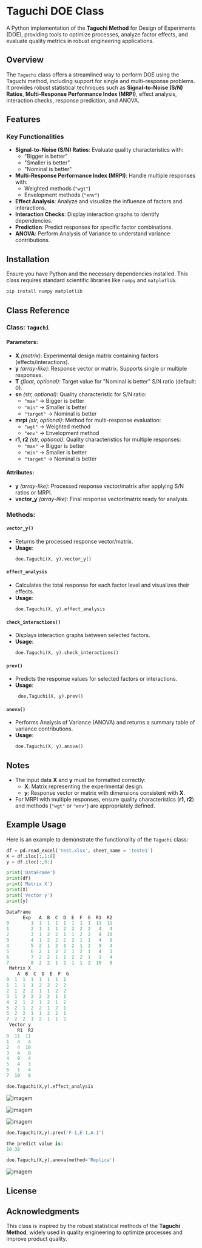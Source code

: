 # Taguchi DOE Class

A Python implementation of the **Taguchi Method** for Design of Experiments (DOE), providing tools to optimize processes, analyze factor effects, and evaluate quality metrics in robust engineering applications.

## Overview
The `Taguchi` class offers a streamlined way to perform DOE using the Taguchi method, including support for single and multi-response problems. It provides robust statistical techniques such as **Signal-to-Noise (S/N) Ratios**, **Multi-Response Performance Index (MRPI)**, effect analysis, interaction checks, response prediction, and ANOVA.

## Features
### Key Functionalities
- **Signal-to-Noise (S/N) Ratios**: Evaluate quality characteristics with:
  - "Bigger is better"
  - "Smaller is better"
  - "Nominal is better"
- **Multi-Response Performance Index (MRPI)**: Handle multiple responses with:
  - Weighted methods (`"wgt"`)
  - Envelopment methods (`"env"`)
- **Effect Analysis**: Analyze and visualize the influence of factors and interactions.
- **Interaction Checks**: Display interaction graphs to identify dependencies.
- **Prediction**: Predict responses for specific factor combinations.
- **ANOVA**: Perform Analysis of Variance to understand variance contributions.

## Installation
Ensure you have Python and the necessary dependencies installed. This class requires standard scientific libraries like `numpy` and `matplotlib`.
```bash
pip install numpy matplotlib
```

## Class Reference

### Class: `Taguchi`
#### Parameters:
- **X** *(matrix)*: Experimental design matrix containing factors (effects/interactions).
- **y** *(array-like)*: Response vector or matrix. Supports single or multiple responses.
- **T** *(float, optional)*: Target value for "Nominal is better" S/N ratio (default: 0).
- **sn** *(str, optional)*: Quality characteristic for S/N ratio:
  - `"max"` → Bigger is better
  - `"min"` → Smaller is better
  - `"target"` → Nominal is better
- **mrpi** *(str, optional)*: Method for multi-response evaluation:
  - `"wgt"` → Weighted method
  - `"env"` → Envelopment method
- **r1, r2** *(str, optional)*: Quality characteristics for multiple responses:
  - `"max"` → Bigger is better
  - `"min"` → Smaller is better
  - `"target"` → Nominal is better

#### Attributes:
- **y** *(array-like)*: Processed response vector/matrix after applying S/N ratios or MRPI.
- **vector_y** *(array-like)*: Final response vector/matrix ready for analysis.

### Methods:
#### `vector_y()`
- Returns the processed response vector/matrix.
- **Usage**:
  ```python
  doe.Taguchi(X, y).vector_y()
  ```

#### `effect_analysis`
- Calculates the total response for each factor level and visualizes their effects.
- **Usage**:
  ```python
  doe.Taguchi(X, y).effect_analysis
  ```

#### `check_interactions()`
- Displays interaction graphs between selected factors.
- **Usage**:
  ```python
  doe.Taguchi(X, y).check_interactions()
  ```

#### `prev()`
- Predicts the response values for selected factors or interactions.
- **Usage**:
  ```python
   doe.Taguchi(X, y).prev()
  ```

#### `anova()`
- Performs Analysis of Variance (ANOVA) and returns a summary table of variance contributions.
- **Usage**:
  ```python
  doe.Taguchi(X, y).anova()
  ```

## Notes
- The input data **X** and **y** must be formatted correctly:
  - **X**: Matrix representing the experimental design.
  - **y**: Response vector or matrix with dimensions consistent with **X**.
- For MRPI with multiple responses, ensure quality characteristics (**r1, r2**) and methods (`"wgt"` or `"env"`) are appropriately defined.

## Example Usage
Here is an example to demonstrate the functionality of the `Taguchi` class:

```python
df = pd.read_excel('test.xlsx', sheet_name = 'teste1')
X = df.iloc[:,1:8]
y = df.iloc[:,8:]

print('DataFrame')
print(df)
print('Matrix X')
print(X)
print('Vector y')
print(y)
```
```python
DataFrame 
      Exp   A  B  C  D  E  F  G  R1  R2
0        1  1  1  1  1  1  1  1  11  11
1        2  1  1  1  2  2  2  2   4   4
2        3  1  2  2  1  1  2  2   4  10
3        4  1  2  2  2  2  1  1   4   8
4        5  2  1  2  1  2  1  2   9   4
5        6  2  1  2  2  1  2  1   4   3
6        7  2  2  1  1  2  2  1   1   4
7        8  2  2  1  2  1  1  2  10   8 
 Matrix X 
    A  B  C  D  E  F  G
0  1  1  1  1  1  1  1
1  1  1  1  2  2  2  2
2  1  2  2  1  1  2  2
3  1  2  2  2  2  1  1
4  2  1  2  1  2  1  2
5  2  1  2  2  1  2  1
6  2  2  1  1  2  2  1
7  2  2  1  2  1  1  2 
 Vector y 
    R1  R2
0  11  11
1   4   4
2   4  10
3   4   8
4   9   4
5   4   3
6   1   4
7  10   8

doe.Taguchi(X,y).effect_analysis
```

![imagem](https://github.com/user-attachments/assets/4c6c51bb-4253-4764-8256-afa375229ebd)

![imagem](https://github.com/user-attachments/assets/31d81a18-79fe-4343-9b54-bca1cf69724c)

![imagem](https://github.com/user-attachments/assets/8373f369-2a03-471a-adc9-ac570bad62af)

```python
doe.Taguchi(X,y).prev('F-1,E-1,A-1')
```
```python
The predict value is:
10.38

doe.Taguchi(X,y).anova(method='Replica')
```

![imagem](https://github.com/user-attachments/assets/544606c3-1d3b-4259-9a03-4cc5b3af3c66)


## License

## Acknowledgments
This class is inspired by the robust statistical methods of the **Taguchi Method**, widely used in quality engineering to optimize processes and improve product quality.
